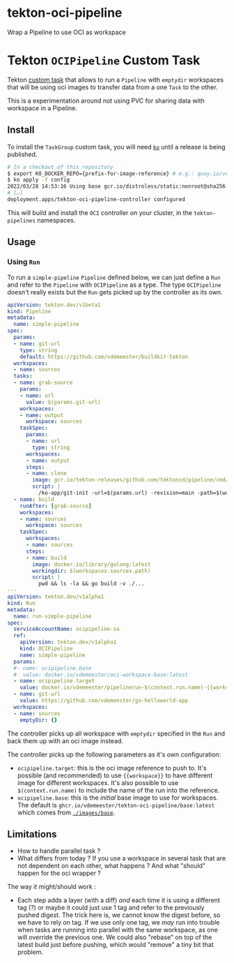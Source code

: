 
# tekton-oci-pipeline

Wrap a Pipeline to use OCI as workspace



# Tekton `OCIPipeline` Custom Task

Tekton [custom
task](https://github.com/tektoncd/pipeline/blob/main/docs/runs.md)
that allows to run a `Pipeline` with `emptydir` workspaces that will
be using oci images to transfer data from a one `Task` to the other.

This is a experimentation around not using PVC for sharing data with
workspace in a Pipeline.

## Install

To install the `TaskGroup` custom task, you will need
[`ko`](https://github.com/google/ko) until a release is being
published.

```bash
# In a checkout of this repository
$ export KO_DOCKER_REPO={prefix-for-image-reference} # e.g.: quay.io/vdemeest
$ ko apply -f config
2022/03/28 14:53:16 Using base gcr.io/distroless/static:nonroot@sha256:2556293984c5738fc75208cce52cf0a4762c709cf38e4bf8def65a61992da0ad for github.com/vdemeester/tekton-oci-pipeline/cmd/controller
# […]
deployment.apps/tekton-oci-pipeline-controller configured
```

This will build and install the `OCI` controller on your
cluster, in the `tekton-pipelines` namespaces.

## Usage

### Using `Run`

To run a `simple-pipeline` `Pipeline` defined below, we can just define a `Run`
and refer to the `Pipeline` with `OCIPipeline` as a type. The type
`OCIPipeline` doesn't really exists but the `Run` gets picked up by
the controller as its own.

```yaml
apiVersion: tekton.dev/v1beta1
kind: Pipeline
metadata:
  name: simple-pipeline
spec:
  params:
  - name: git-url
    type: string
    default: https://github.com/vdemeester/buildkit-tekton
  workspaces:
  - name: sources
  tasks:
  - name: grab-source
    params:
    - name: url
      value: $(params.git-url)
    workspaces:
    - name: output
      workspace: sources
    taskSpec:
      params:
      - name: url
        type: string
      workspaces:
      - name: output
      steps:
      - name: clone
        image: gcr.io/tekton-releases/github.com/tektoncd/pipeline/cmd/git-init:v0.21.0
        script: |
          /ko-app/git-init -url=$(params.url) -revision=main -path=$(workspaces.output.path)
  - name: build
    runAfter: [grab-source]
    workspaces:
    - name: sources
      workspace: sources
    taskSpec:
      workspaces:
      - name: sources
      steps:
      - name: build
        image: docker.io/library/golang:latest
        workingdir: $(workspaces.sources.path)
        script: |
          pwd && ls -la && go build -v ./...
---
apiVersion: tekton.dev/v1alpha1
kind: Run
metadata:
  name: run-simple-pipeline
spec:
  serviceAccountName: ocipipeline-sa
  ref:
    apiVersion: tekton.dev/v1alpha1
    kind: OCIPipeline
    name: simple-pipeline
  params:
  #- name: ocipipeline.base
  #  value: docker.io/vdemeester/oci-workspace-base:latest
  - name: ocipipeline.target
    value: docker.io/vdemeester/pipelinerun-$(context.run.name)-{{workspace}}:latest
  - name: git-url
    value: https://github.com/vdemeester/go-helloworld-app
  workspaces:
  - name: sources
    emptyDir: {}
```

The controller picks up all workspace with `emptydir` specified in the
`Run` and back them up with an oci image instead.

The controller picks up the following parameters as it's own
configuration:
- `ocipipeline.target`: this is the oci image reference to push
  to. It's possible (and recommended) to use `{{workspace}}` to have
  different image for different workspaces. It's also possible to use
  `$(context.run.name)` to include the name of the run into the
  reference.
- `ocipipeline.base`: this is the *initial* base image to use for
  workspaces. The default is
  `ghcr.io/vdemeester/tekton-oci-pipeline/base:latest` which comes from
  [`./images/base`](./images/base).

## Limitations

- How to handle parallel task ?
- What differs from today ?
  If you use a workspace in several task that are not dependent on
  each other, what happens ? And what "should" happen for the oci
  wrapper ?

The way it might/should work :
- Each step adds a layer (with a diff) *and* each time it is using a
  different tag (?) or maybe it could just use 1 tag and refer to the
  previously pushed digest.
  The trick here is, we cannot know the digest before, so we have to
  rely on tag. If we use only one tag, we *may* run into trouble when
  tasks are running into parallel with the same workspace, as one will
  override the previous one. We could also "rebase" on top of the
  latest build just before pushing, which would "remove" a tiny bit
  that problem.
